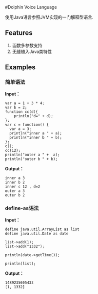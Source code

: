 #Dolphin Voice Language

使用Java语言参照JVM实现的一门解释型语言.

## Features

1. 函数多参数支持
2. 无缝植入Java类特性

## Examples

### 简单语法

**Input：**

```dv
var a = 1 + 3 * 4;
var b = 2;
function cc(d){
	println("d=" + d);
};
var c = function() {
  var a = 3;
  println("inner a " + a);
  println("inner b " + b);
};
c();
cc(12);
println("outer a " +  a);
println("outer b " + b);
```

**Output：**

```dv
inner a 3
inner b 2
inner c 12 , d=2
outer a 3
outer b 2
```

### define-as语法

**Input：**

```dv
define java.util.ArrayList as list
define java.util.Date as date

list->add(1);
list->add("1332");

println(date->getTime());

println(list);
```

**Output：**

```dv
1489235605433
[1, 1332]
```

